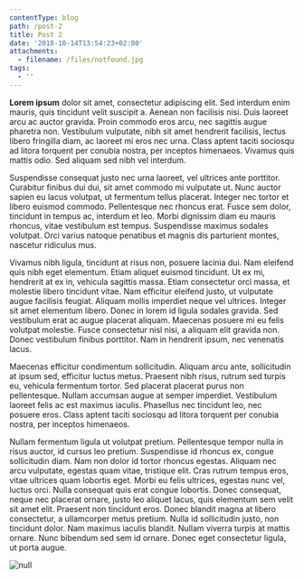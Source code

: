 ```yaml
---
contentType: blog
path: /post-2
title: Post 2
date: '2018-10-14T13:54:23+02:00'
attachments:
  - filename: /files/notfound.jpg
tags:
  - ''
---
```

**Lorem ipsum** dolor sit amet, consectetur adipiscing elit. Sed interdum enim mauris, quis tincidunt velit suscipit a. Aenean non facilisis nisi. Duis laoreet arcu ac auctor gravida. Proin commodo eros arcu, nec sagittis augue pharetra non. Vestibulum vulputate, nibh sit amet hendrerit facilisis, lectus libero fringilla diam, ac laoreet mi eros nec urna. Class aptent taciti sociosqu ad litora torquent per conubia nostra, per inceptos himenaeos. Vivamus quis mattis odio. Sed aliquam sed nibh vel interdum.

Suspendisse consequat justo nec urna laoreet, vel ultrices ante porttitor. Curabitur finibus dui dui, sit amet commodo mi vulputate ut. Nunc auctor sapien eu lacus volutpat, ut fermentum tellus placerat. Integer nec tortor et libero euismod commodo. Pellentesque nec rhoncus erat. Fusce sem dolor, tincidunt in tempus ac, interdum et leo. Morbi dignissim diam eu mauris rhoncus, vitae vestibulum est tempus. Suspendisse maximus sodales volutpat. Orci varius natoque penatibus et magnis dis parturient montes, nascetur ridiculus mus.

Vivamus nibh ligula, tincidunt at risus non, posuere lacinia dui. Nam eleifend quis nibh eget elementum. Etiam aliquet euismod tincidunt. Ut ex mi, hendrerit at ex in, vehicula sagittis massa. Etiam consectetur orci massa, et molestie libero tincidunt vitae. Nam efficitur eleifend justo, ut vulputate augue facilisis feugiat. Aliquam mollis imperdiet neque vel ultrices. Integer sit amet elementum libero. Donec in lorem id ligula sodales gravida. Sed vestibulum erat ac augue placerat aliquam. Maecenas posuere mi eu felis volutpat molestie. Fusce consectetur nisl nisi, a aliquam elit gravida non. Donec vestibulum finibus porttitor. Nam in hendrerit ipsum, nec venenatis lacus.

Maecenas efficitur condimentum sollicitudin. Aliquam arcu ante, sollicitudin at ipsum sed, efficitur luctus metus. Praesent nibh risus, rutrum sed turpis eu, vehicula fermentum tortor. Sed placerat placerat purus non pellentesque. Nullam accumsan augue at semper imperdiet. Vestibulum laoreet felis ac est maximus iaculis. Phasellus nec tincidunt leo, nec posuere eros. Class aptent taciti sociosqu ad litora torquent per conubia nostra, per inceptos himenaeos.

Nullam fermentum ligula ut volutpat pretium. Pellentesque tempor nulla in risus auctor, id cursus leo pretium. Suspendisse id rhoncus ex, congue sollicitudin diam. Nam non dolor id tortor rhoncus egestas. Aliquam nec arcu vulputate, egestas quam vitae, tristique elit. Cras rutrum tempus eros, vitae ultrices quam lobortis eget. Morbi eu felis ultrices, egestas nunc vel, luctus orci. Nulla consequat quis erat congue lobortis. Donec consequat, neque nec placerat ornare, justo leo aliquet lacus, quis elementum sem velit sit amet elit. Praesent non tincidunt eros. Donec blandit magna at libero consectetur, a ullamcorper metus pretium. Nulla id sollicitudin justo, non tincidunt dolor. Nam maximus iaculis blandit. Nullam viverra turpis at mattis ornare. Nunc bibendum sed sem id ornare. Donec eget consectetur ligula, ut porta augue.

![null](/files/notfound.jpg)
